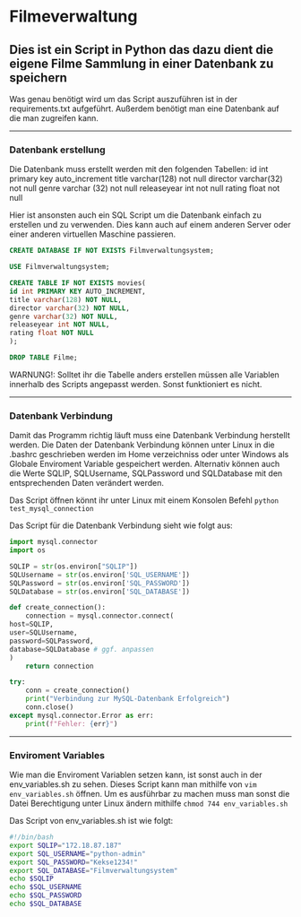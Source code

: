 # Filmeverwaltung
## Dies ist ein Script in Python das dazu dient die eigene Filme Sammlung in einer Datenbank zu speichern

Was genau benötigt wird um das Script auszuführen ist in der requirements.txt aufgeführt.
Außerdem benötigt man eine Datenbank auf die man zugreifen kann.
____

### Datenbank erstellung

Die Datenbank muss erstellt werden mit den folgenden Tabellen:
id int primary key auto_increment
title varchar(128) not null
director varchar(32) not null
genre varchar (32) not null
releaseyear int not null
rating float not null

Hier ist ansonsten auch ein SQL Script um die Datenbank einfach zu erstellen und zu verwenden. Dies kann auch auf einem anderen Server oder einer anderen virtuellen Maschine passieren.
```sql
CREATE DATABASE IF NOT EXISTS Filmverwaltungsystem;

USE Filmverwaltungsystem;

CREATE TABLE IF NOT EXISTS movies(
id int PRIMARY KEY AUTO_INCREMENT,
title varchar(128) NOT NULL,
director varchar(32) NOT NULL,
genre varchar(32) NOT NULL,
releaseyear int NOT NULL,
rating float NOT NULL
);

DROP TABLE Filme;
```
WARNUNG!: Solltet ihr die Tabelle anders erstellen müssen alle Variablen innerhalb des Scripts angepasst werden. Sonst funktioniert es nicht.

____

### Datenbank Verbindung

Damit das Programm richtig läuft muss eine Datenbank Verbindung herstellt werden. Die Daten der Datenbank Verbindung können unter Linux in die .bashrc geschrieben werden im Home verzeichniss oder unter Windows als Globale Enviroment Variable gespeichert werden.
Alternativ können auch die Werte SQLIP, SQLUsername, SQLPassword und SQLDatabase mit den entsprechenden Daten verändert werden.

Das Script öffnen könnt ihr unter Linux mit einem Konsolen Befehl ```python test_mysql_connection```

Das Script für die Datenbank Verbindung sieht wie folgt aus:
```python
import mysql.connector
import os

SQLIP = str(os.environ["SQLIP"])
SQLUsername = str(os.environ['SQL_USERNAME'])
SQLPassword = str(os.environ['SQL_PASSWORD'])
SQLDatabase = str(os.environ['SQL_DATABASE'])

def create_connection():
    connection = mysql.connector.connect(
host=SQLIP,
user=SQLUsername,
password=SQLPassword,
database=SQLDatabase # ggf. anpassen
)
    return connection

try:
    conn = create_connection()
    print("Verbindung zur MySQL-Datenbank Erfolgreich")
    conn.close()
except mysql.connector.Error as err:
    print(f"Fehler: {err}")
```
____

### Enviroment Variables

Wie man die Enviroment Variablen setzen kann, ist sonst auch in der env_variables.sh zu sehen.
Dieses Script kann man mithilfe von ```vim env_variables.sh``` öffnen.
Um es ausführbar zu machen muss man sonst die Datei Berechtigung unter Linux ändern mithilfe ```chmod 744 env_variables.sh```

Das Script von env_variables.sh ist wie folgt:
```bash
#!/bin/bash
export SQLIP="172.18.87.187"
export SQL_USERNAME="python-admin"
export SQL_PASSWORD="Kekse1234!"
export SQL_DATABASE="Filmverwaltungsystem"
echo $SQLIP
echo $SQL_USERNAME
echo $SQL_PASSWORD
echo $SQL_DATABASE
```
